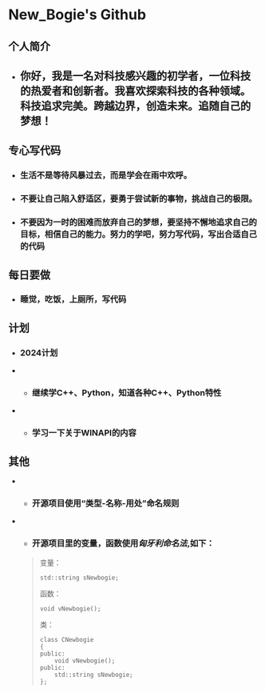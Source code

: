 # **New_Bogie's Github**

## **个人简介**

- ## **你好，我是一名对科技感兴趣的初学者，一位科技的热爱者和创新者。我喜欢探索科技的各种领域。科技追求完美。跨越边界，创造未来。追随自己的梦想！**

## **专心写代码**

- ### **生活不是等待风暴过去，而是学会在雨中欢呼。**
- ### **不要让自己陷入舒适区，要勇于尝试新的事物，挑战自己的极限。**
- ### **不要因为一时的困难而放弃自己的梦想，要坚持不懈地追求自己的目标，相信自己的能力。努力的学吧，努力写代码，写出合适自己的代码**

## **每日要做**

- ### **睡觉，吃饭，上厕所，写代码**

## **计划**

- ### **2024计划**
- * ### **继续学C++、Python，知道各种C++、Python特性**
- * ### **学习一下关于WINAPI的内容**

## **其他**
- * ### **开源项目使用“类型-名称-用处”命名规则**  
- * ### **开源项目里的变量，函数使用*匈牙利命名法*,如下：**
  
  > 变量：
  > 
  > ```
  > std::string sNewbogie;
  > ```
  > 
  > 函数：
  > 
  > ```
  > void vNewbogie();
  > ```
  > 
  > 类：
  > 
  > ```
  > class CNewbogie
  > {
  > public:
  > 	void vNewbogie();
  > public:
  > 	std::string sNewbogie;
  > };
  > ```


